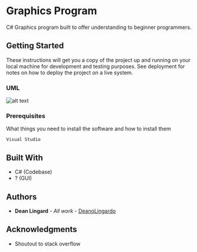 # Graphics Program

C# Graphics program built to offer understanding to beginner programmers.

## Getting Started

These instructions will get you a copy of the project up and running on your local machine for development and testing purposes. See deployment for notes on how to deploy the project on a live system.


### UML 
![alt text](/Untitled-Diagram.png)


### Prerequisites

What things you need to install the software and how to install them

```
Visual Studio
```

## Built With

* C# (Codebase)
* ? (GUI)

## Authors

* **Dean Lingard** - *All work* - [DeanoLingardo](https://github.com/deanolingardo)

## Acknowledgments

* Shoutout to stack overflow
